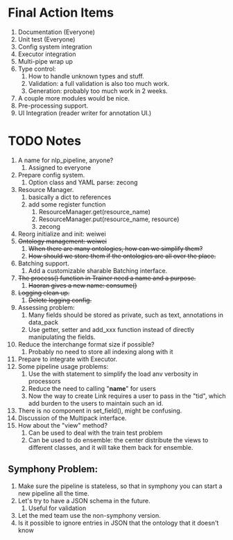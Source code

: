 # Final Action Items
1. Documentation (Everyone)
1. Unit test (Everyone)
1. Config system integration
1. Executor integration
1. Multi-pipe wrap up
1. Type control:
    1. How to handle unknown types and stuff.
    1. Validation: a full validation is also too much work.
    1. Generation: probably too much work in 2 weeks.
1. A couple more modules would be nice.
1. Pre-processing support.
1. UI Integration (reader writer for annotation UI.)


# TODO Notes
1. A name for nlp_pipeline, anyone?
    1. Assigned to everyone
1. Prepare config system.
    1. Option class and YAML parse: zecong
1. Resource Manager.
    1. basically a dict to references
    1. add some register function 
        1. ResourceManager.get(resource_name)
        1. ResourceManager.put(resource_name, resource)
        1. zecong
1. Reorg initialize and init: weiwei
1. ~~Ontology management: weiwei~~
    1. ~~When there are many ontologies, how can we simplify them?~~
    1. ~~How should we store them if the ontologies are all over the place.~~
1. Batching support.
    1. Add a customizable sharable Batching interface.
1. ~~The process() function in Trainer need a name and a purpose.~~
    1. ~~Haoran gives a new name: consume()~~
1. ~~Logging clean up.~~
    1. ~~Delete logging config.~~
1. Assessing problem:
    1. Many fields should be stored as private, such as text, annotations in data_pack
    1. Use getter, setter and add_xxx function instead of directly manipulating the fields.
1. Reduce the interchange format size if possible?
    1. Probably no need to store all indexing along with it
1. Prepare to integrate with Executor.
1. Some pipeline usage problems:
    1. Use the with statement to simplify the load anv verbosity in processors
    1. Reduce the need to calling "__name__" for users
    1. Now the way to create Link requires a user to pass in the "tid", which add
     burden to the users to maintain such an id.
1. There is no component in set_field(), might be confusing.
1. Discussion of the Multipack interface.
1. How about the "view" method?
    1. Can be used to deal with the train test problem
    1. Can be used to do ensemble: the center distribute the views to different 
    classes, and it will take them back for ensemble.

## Symphony Problem:
1. Make sure the pipeline is stateless, so that in symphony
 you can start a new pipeline all the time.
1. Let's try to have a JSON schema in the future.
    1. Useful for validation
1. Let the med team use the non-symphony version.
1. Is it possible to ignore entries in JSON that the ontology that it doesn't know
